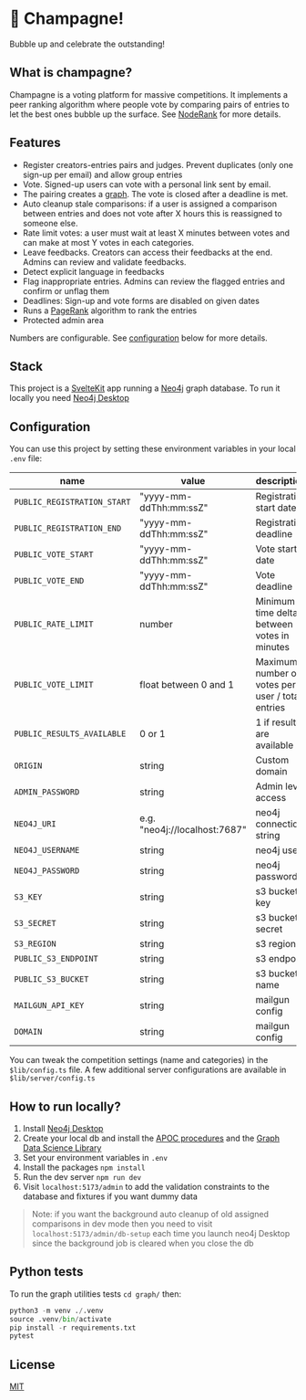 # 🍾 Champagne!

Bubble up and celebrate the outstanding!

## What is champagne?

Champagne is a voting platform for massive competitions. It implements a peer ranking algorithm where people vote by comparing pairs of entries to let the best ones bubble up the surface. See [NodeRank](https://github.com/fcrozatier/NodeRank) for more details.

## Features

- Register creators-entries pairs and judges. Prevent duplicates (only one sign-up per email) and allow group entries
- Vote. Signed-up users can vote with a personal link sent by email.
- The pairing creates a [graph](https://github.com/fcrozatier/NodeRank#principles). The vote is closed after a deadline is met.
- Auto cleanup stale comparisons: if a user is assigned a comparison between entries and does not vote after X hours this is reassigned to someone else.
- Rate limit votes: a user must wait at least X minutes between votes and can make at most Y votes in each categories.
- Leave feedbacks. Creators can access their feedbacks at the end. Admins can review and validate feedbacks.
- Detect explicit language in feedbacks
- Flag inappropriate entries. Admins can review the flagged entries and confirm or unflag them
- Deadlines: Sign-up and vote forms are disabled on given dates
- Runs a [PageRank](https://en.wikipedia.org/wiki/PageRank) algorithm to rank the entries
- Protected admin area

Numbers are configurable. See [configuration](#configuration) below for more details.

## Stack

This project is a [SvelteKit](https://kit.svelte.dev/) app running a [Neo4j](https://neo4j.com/) graph database. To run it locally you need [Neo4j Desktop](https://neo4j.com/developer/neo4j-desktop/?ref=product)

## Configuration

You can use this project by setting these environment variables in your local `.env` file:

| name                        | value                         | description                                      |
| --------------------------- | ----------------------------- | ------------------------------------------------ |
| `PUBLIC_REGISTRATION_START` | "yyyy-mm-ddThh:mm:ssZ"        | Registration start date                          |
| `PUBLIC_REGISTRATION_END`   | "yyyy-mm-ddThh:mm:ssZ"        | Registration deadline                            |
| `PUBLIC_VOTE_START`         | "yyyy-mm-ddThh:mm:ssZ"        | Vote start date                                  |
| `PUBLIC_VOTE_END`           | "yyyy-mm-ddThh:mm:ssZ"        | Vote deadline                                    |
| `PUBLIC_RATE_LIMIT`         | number                        | Minimum time delta between votes in minutes      |
| `PUBLIC_VOTE_LIMIT`         | float between 0 and 1         | Maximum number of votes per user / total entries |
| `PUBLIC_RESULTS_AVAILABLE`  | 0 or 1                        | 1 if results are available                       |
| `ORIGIN`                    | string                        | Custom domain                                    |
| `ADMIN_PASSWORD`            | string                        | Admin level access                               |
| `NEO4J_URI`                 | e.g. "neo4j://localhost:7687" | neo4j connection string                          |
| `NEO4J_USERNAME`            | string                        | neo4j user                                       |
| `NEO4J_PASSWORD`            | string                        | neo4j password                                   |
| `S3_KEY`                    | string                        | s3 bucket key                                    |
| `S3_SECRET`                 | string                        | s3 bucket secret                                 |
| `S3_REGION`                 | string                        | s3 region                                        |
| `PUBLIC_S3_ENDPOINT`        | string                        | s3 endpoint                                      |
| `PUBLIC_S3_BUCKET`          | string                        | s3 bucket name                                   |
| `MAILGUN_API_KEY`           | string                        | mailgun config                                   |
| `DOMAIN`                    | string                        | mailgun config                                   |

You can tweak the competition settings (name and categories) in the `$lib/config.ts` file. A few additional server configurations are available in `$lib/server/config.ts`

## How to run locally?

1. Install [Neo4j Desktop](https://neo4j.com/developer/neo4j-desktop/?ref=product)
1. Create your local db and install the [APOC procedures](https://neo4j.com/docs/apoc/5/installation/#apoc) and the [Graph Data Science Library](https://neo4j.com/docs/graph-data-science/current/installation/neo4j-desktop/)
1. Set your environment variables in `.env`
1. Install the packages `npm install`
1. Run the dev server `npm run dev`
1. Visit `localhost:5173/admin` to add the validation constraints to the database and fixtures if you want dummy data

> Note: if you want the background auto cleanup of old assigned comparisons in dev mode then you need to visit `localhost:5173/admin/db-setup` each time you launch neo4j Desktop since the background job is cleared when you close the db

## Python tests

To run the graph utilities tests `cd graph/` then:

```py
python3 -m venv ./.venv
source .venv/bin/activate
pip install -r requirements.txt
pytest
```

## License

[MIT](/LICENSE)
